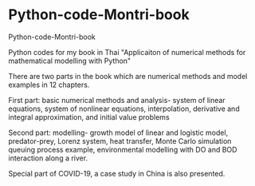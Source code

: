 # Python-code-Montri-book
Python-code-Montri-book

Python codes for my book in Thai
"Applicaiton of numerical methods for mathematical modelling with Python" 

There are two parts in the book which are numerical methods and model examples in 12 chapters.

First part: basic numerical methods and analysis- system of linear equations, system of nonlinear equations, interpolation, derivative and integral approximation, and initial value problems

Second part: modelling- growth model of linear and logistic model, predator-prey, Lorenz system, heat transfer, Monte Carlo simulation queuing process example, 
environmental modelling with DO and BOD interaction along a river.

Special part of COVID-19, a case study in China is also presented.
